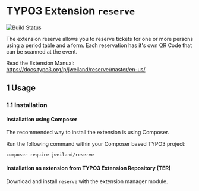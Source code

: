 # TYPO3 Extension `reserve`

![Build Status](https://github.com/jweiland-net/reserve/workflows/CI/badge.svg)

The extension reserve allows you to reserve tickets for one or more persons
using a period table and a form. Each reservation has it's own QR Code that
can be scanned at the event.

Read the Extension Manual: https://docs.typo3.org/p/jweiland/reserve/master/en-us/

## 1 Usage

### 1.1 Installation

#### Installation using Composer

The recommended way to install the extension is using Composer.

Run the following command within your Composer based TYPO3 project:

```
composer require jweiland/reserve
```

#### Installation as extension from TYPO3 Extension Repository (TER)

Download and install `reserve` with the extension manager module.
